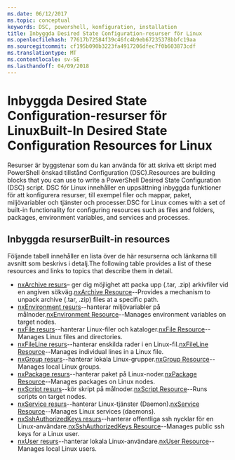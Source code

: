```yaml
---
ms.date: 06/12/2017
ms.topic: conceptual
keywords: DSC, powershell, konfiguration, installation
title: Inbyggda Desired State Configuration-resurser för Linux
ms.openlocfilehash: 77617b72584f39c46fc4b9eb67235378bbfc19aa
ms.sourcegitcommit: cf195b090b3223fa4917206dfec7f0b603873cdf
ms.translationtype: MT
ms.contentlocale: sv-SE
ms.lasthandoff: 04/09/2018
---
```

# <a name="built-in-desired-state-configuration-resources-for-linux"></a><span data-ttu-id="67350-103">Inbyggda Desired State Configuration-resurser för Linux</span><span class="sxs-lookup"><span data-stu-id="67350-103">Built-In Desired State Configuration Resources for Linux</span></span>

<span data-ttu-id="67350-104">Resurser är byggstenar som du kan använda för att skriva ett skript med PowerShell önskad tillstånd Configuration (DSC).</span><span class="sxs-lookup"><span data-stu-id="67350-104">Resources are building blocks that you can use to write a PowerShell Desired State Configuration (DSC) script.</span></span> <span data-ttu-id="67350-105">DSC för Linux innehåller en uppsättning inbyggda funktioner för att konfigurera resurser, till exempel filer och mappar, paket, miljövariabler och tjänster och processer.</span><span class="sxs-lookup"><span data-stu-id="67350-105">DSC for Linux comes with a set of built-in functionality for configuring resources such as files and folders, packages, environment variables, and services and processes.</span></span>

## <a name="built-in-resources"></a><span data-ttu-id="67350-106">Inbyggda resurser</span><span class="sxs-lookup"><span data-stu-id="67350-106">Built-in resources</span></span>

<span data-ttu-id="67350-107">Följande tabell innehåller en lista över de här resurserna och länkarna till avsnitt som beskrivs i detalj.</span><span class="sxs-lookup"><span data-stu-id="67350-107">The following table provides a list of these resources and links to topics that describe them in detail.</span></span>

* <span data-ttu-id="67350-108">[nxArchive resurs](lnxArchiveResource.md)– ger dig möjlighet att packa upp (.tar, .zip) arkivfiler vid en angiven sökväg.</span><span class="sxs-lookup"><span data-stu-id="67350-108">[nxArchive Resource](lnxArchiveResource.md)--Provides a mechanism to unpack archive (.tar, .zip) files at a specific path.</span></span>
* <span data-ttu-id="67350-109">[nxEnvironment resurs](lnxEnvironmentResource.md)--hanterar miljövariabler på målnoder.</span><span class="sxs-lookup"><span data-stu-id="67350-109">[nxEnvironment Resource](lnxEnvironmentResource.md)--Manages environment variables on target nodes.</span></span>
* <span data-ttu-id="67350-110">[nxFile resurs](lnxFileResource.md)--hanterar Linux-filer och kataloger.</span><span class="sxs-lookup"><span data-stu-id="67350-110">[nxFile Resource](lnxFileResource.md)--Manages Linux files and directories.</span></span>
* <span data-ttu-id="67350-111">[nxFileLine resurs](lnxFileLineResource.md)--hanterar enskilda rader i en Linux-fil.</span><span class="sxs-lookup"><span data-stu-id="67350-111">[nxFileLine Resource](lnxFileLineResource.md)--Manages individual lines in a Linux file.</span></span>
* <span data-ttu-id="67350-112">[nxGroup resurs](lnxGroupResource.md)--hanterar lokala Linux-grupper.</span><span class="sxs-lookup"><span data-stu-id="67350-112">[nxGroup Resource](lnxGroupResource.md)--Manages local Linux groups.</span></span>
* <span data-ttu-id="67350-113">[nxPackage resurs](lnxPackageResource.md)--hanterar paket på Linux-noder.</span><span class="sxs-lookup"><span data-stu-id="67350-113">[nxPackage Resource](lnxPackageResource.md)--Manages packages on Linux nodes.</span></span>
* <span data-ttu-id="67350-114">[nxScript resurs](lnxScriptResource.md)--kör skript på målnoder.</span><span class="sxs-lookup"><span data-stu-id="67350-114">[nxScript Resource](lnxScriptResource.md)--Runs scripts on target nodes.</span></span>
* <span data-ttu-id="67350-115">[nxService resurs](lnxServiceResource.md)--hanterar Linux-tjänster (Daemon).</span><span class="sxs-lookup"><span data-stu-id="67350-115">[nxService Resource](lnxServiceResource.md)--Manages Linux services (daemons).</span></span>
* <span data-ttu-id="67350-116">[nxSshAuthorizedKeys resurs](lnxSshAuthorizedKeysResource.md)--hanterar offentliga ssh nycklar för en Linux-användare.</span><span class="sxs-lookup"><span data-stu-id="67350-116">[nxSshAuthorizedKeys Resource](lnxSshAuthorizedKeysResource.md)--Manages public ssh keys for a Linux user.</span></span>
* <span data-ttu-id="67350-117">[nxUser resurs](lnxUserResource.md)--hanterar lokala Linux-användare.</span><span class="sxs-lookup"><span data-stu-id="67350-117">[nxUser Resource](lnxUserResource.md)--Manages local Linux users.</span></span>